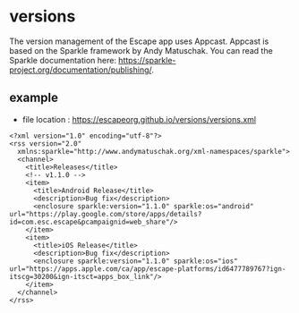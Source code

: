 # versions
The version management of the Escape app uses Appcast. Appcast is based on the Sparkle framework by Andy Matuschak. You can read the Sparkle documentation here: https://sparkle-project.org/documentation/publishing/.

## example
- file location : https://escapeorg.github.io/versions/versions.xml
```
<?xml version="1.0" encoding="utf-8"?>
<rss version="2.0"
  xmlns:sparkle="http://www.andymatuschak.org/xml-namespaces/sparkle">
  <channel>
    <title>Releases</title>
    <!-- v1.1.0 -->
    <item>
      <title>Android Release</title>
      <description>Bug fix</description>
      <enclosure sparkle:version="1.1.0" sparkle:os="android" url="https://play.google.com/store/apps/details?id=com.esc.escape&pcampaignid=web_share"/>
    </item>
    <item>
      <title>iOS Release</title>
      <description>Bug fix</description>
      <enclosure sparkle:version="1.1.0" sparkle:os="ios" url="https://apps.apple.com/ca/app/escape-platforms/id6477789767?ign-itscg=30200&ign-itsct=apps_box_link"/>
    </item>
  </channel>
</rss>
```
